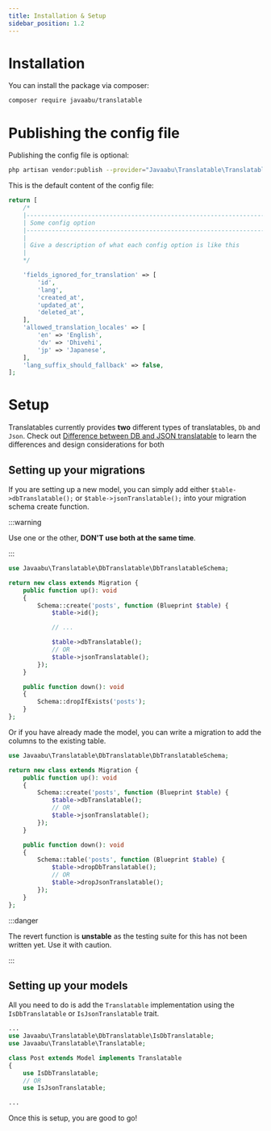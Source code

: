 ```yaml
---
title: Installation & Setup
sidebar_position: 1.2
---
```


# Installation

You can install the package via composer:

```bash
composer require javaabu/translatable
```

# Publishing the config file

Publishing the config file is optional:

```bash
php artisan vendor:publish --provider="Javaabu\Translatable\TranslatableServiceProvider" --tag="translatable-config"
```

This is the default content of the config file:

```php
return [
    /*
    |--------------------------------------------------------------------------
    | Some config option
    |--------------------------------------------------------------------------
    |
    | Give a description of what each config option is like this
    |
    */

    'fields_ignored_for_translation' => [
        'id',
        'lang',
        'created_at',
        'updated_at',
        'deleted_at',
    ],
    'allowed_translation_locales' => [
        'en' => 'English',
        'dv' => 'Dhivehi',
        'jp' => 'Japanese',
    ],
    'lang_suffix_should_fallback' => false,
];


```

# Setup


Translatables currently provides **two** different types of translatables, `Db` and `Json`. Check out [Difference between DB and JSON translatable](./basic-usage/difference-isdbtranslatable-isjsontranslatable.md) to learn the differences and design considerations for both

## Setting up your migrations

If you are setting up a new model, you can simply add either `$table->dbTranslatable();` or `$table->jsonTranslatable();` into your migration schema create function.

:::warning

Use one or the other, **DON'T use both at the same time**.

:::

```php
use Javaabu\Translatable\DbTranslatable\DbTranslatableSchema;

return new class extends Migration {
    public function up(): void
    {
        Schema::create('posts', function (Blueprint $table) {
            $table->id();

            // ...

            $table->dbTranslatable();
            // OR
            $table->jsonTranslatable();
        });
    }

    public function down(): void
    {
        Schema::dropIfExists('posts');
    }
};
```

Or if you have already made the model, you can write a migration to add the columns to the existing table.

```php
use Javaabu\Translatable\DbTranslatable\DbTranslatableSchema;

return new class extends Migration {
    public function up(): void
    {
        Schema::create('posts', function (Blueprint $table) {
            $table->dbTranslatable();
            // OR
            $table->jsonTranslatable();
        });
    }

    public function down(): void
    {
        Schema::table('posts', function (Blueprint $table) {
            $table->dropDbTranslatable();
            // OR
            $table->dropJsonTranslatable();
        });
    }
};
```

:::danger

The revert function is **unstable** as the testing suite for this has not been written yet. Use it with caution.

:::

## Setting up your models


All you need to do is add the `Translatable` implementation using the `IsDbTranslatable` or `IsJsonTranslatable` trait.

```php
...
use Javaabu\Translatable\DbTranslatable\IsDbTranslatable;
use Javaabu\Translatable\Translatable;

class Post extends Model implements Translatable
{
    use IsDbTranslatable;
    // OR
    use IsJsonTranslatable;

...
```

Once this is setup, you are good to go!
